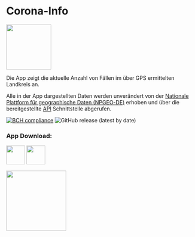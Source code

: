 # Corona-Info
<img src="http://dev-sworski.com/wp-content/uploads/2020/03/dna.png" height=120>

Die App zeigt die aktuelle Anzahl von Fällen im über GPS ermittelten Landkreis an.

Alle in der App dargestellten Daten werden unverändert von der <a href="https://npgeo-corona-npgeo-de.hub.arcgis.com/">Nationale Plattform für geographische Daten (NPGEO-DE)</a> erhoben und über die bereitgestellte <a href="https://npgeo-corona-npgeo-de.hub.arcgis.com/datasets/917fc37a709542548cc3be077a786c17_0/geoservice">API</a> Schnittstelle abgerufen.

[![BCH compliance](https://bettercodehub.com/edge/badge/devasworski/Corona-Info?branch=master)](https://bettercodehub.com/)
![GitHub release (latest by date)](https://img.shields.io/github/v/release/devasworski/Corona-info)

### App Download:
<a href="https://drive.google.com/file/d/16wrCWfgx81nvC_TozHCv953eyz2_dh-F/view?usp=sharing"><img src="http://dev-sworski.com/wp-content/uploads/2020/03/GoogleDrive_download_btn.png" height=50></a>
<a href="https://github.com/devasworski/Corona-Info/releases/latest/download/Corona-Info_v1.3.apk"><img src="http://dev-sworski.com/wp-content/uploads/2020/03/GitHub_download_btn.png" height=50></a>

<img src="http://dev-sworski.com/wp-content/uploads/2020/03/qr-code-2.png" height=160>
